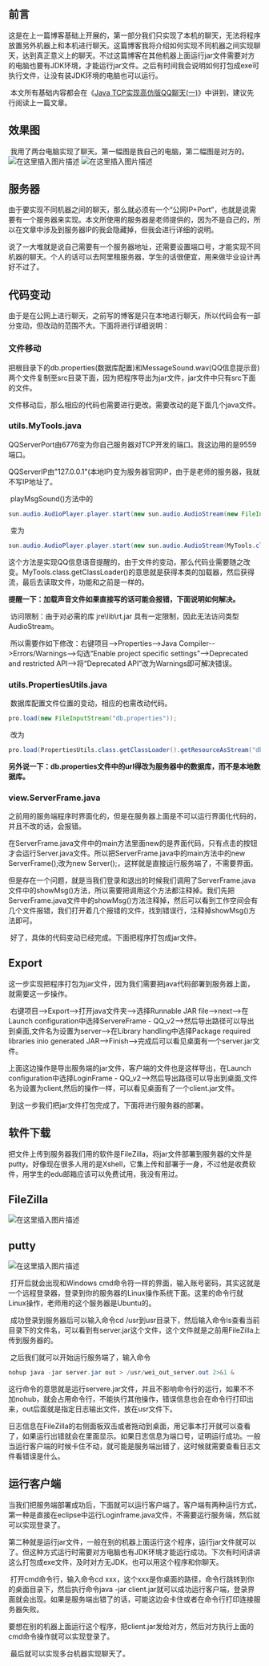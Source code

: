 

## 前言

​	这是在上一篇博客基础上开展的，第一部分我们只实现了本机的聊天，无法将程序放置另外机器上和本机进行聊天。这篇博客我将介绍如何实现不同机器之间实现聊天，达到真正意义上的聊天。不过这篇博客在其他机器上面运行jar文件需要对方的电脑也要有JDK环境，才能运行jar文件。之后有时间我会说明如何打包成exe可执行文件，让没有装JDK环境的电脑也可以运行。

​	本文所有基础内容都会在《[Java TCP实现高仿版QQ聊天(一)](https://blog.csdn.net/qq_42376617/article/details/105723697)》中讲到，建议先行阅读上一篇文章。

## 效果图

​	我用了两台电脑实现了聊天。第一幅图是我自己的电脑，第二幅图是对方的。
![在这里插入图片描述](https://img-blog.csdnimg.cn/20200426115328909.png?x-oss-process=image/watermark,type_ZmFuZ3poZW5naGVpdGk,shadow_10,text_aHR0cHM6Ly9ibG9nLmNzZG4ubmV0L3FxXzQyMzc2NjE3,size_16,color_FFFFFF,t_70#pic_center)
![在这里插入图片描述](https://img-blog.csdnimg.cn/20200426115340855.png?x-oss-process=image/watermark,type_ZmFuZ3poZW5naGVpdGk,shadow_10,text_aHR0cHM6Ly9ibG9nLmNzZG4ubmV0L3FxXzQyMzc2NjE3,size_16,color_FFFFFF,t_70#pic_center)

## 服务器

​	由于要实现不同机器之间的聊天，那么就必须有一个“公网IP+Port”，也就是说需要有一个服务器来实现。本文所使用的服务器是老师提供的，因为不是自己的，所以在文章中涉及到服务器IP的我会隐藏掉，但我会进行详细的说明。

​	说了一大堆就是说自己需要有一个服务器地址，还需要设置端口号，才能实现不同机器的聊天。个人的话可以去阿里租服务器，学生的话很便宜，用来做毕业设计再好不过了。

## 代码变动

​	由于是在公网上进行聊天，之前写的博客是只在本地进行聊天，所以代码会有一部分变动，但改动的范围不大。下面将进行详细说明：

### 文件移动

​	把根目录下的db.properties(数据库配置)和MessageSound.wav(QQ信息提示音)两个文件复制至src目录下面，因为把程序导出为jar文件，jar文件中只有src下面的文件。

​	文件移动后，那么相应的代码也需要进行更改。需要改动的是下面几个java文件。

### utils.MyTools.java     

​	QQServerPort由6776变为你自己服务器对TCP开发的端口。我这边用的是9559端口。

​	QQServerIP由"127.0.0.1"(本地IP)变为服务器官网IP，由于是老师的服务器，我就不写IP地址了。

​	playMsgSound()方法中的

```java
sun.audio.AudioPlayer.player.start(new sun.audio.AudioStream(new FileInputStream(new File("MessageSound.wav"))));
```

​	变为

```java
sun.audio.AudioPlayer.player.start(new sun.audio.AudioStream(MyTools.class.getClassLoader().getResourceAsStream("MessageSound.wav")));
```

​	这个方法是实现QQ信息语音提醒的，由于文件的变动，那么代码业需要随之改变。MyTools.class.getClassLoader()的意思就是获得本类的加载器，然后获得流，最后去读取文件，功能和之前是一样的。

​	**提醒一下：加载声音文件如果直接写的话可能会报错，下面说明如何解决。**

​	访问限制：由于对必需的库 jre\lib\rt.jar 具有一定限制，因此无法访问类型 AudioStream。

​	所以需要作如下修改：右键项目-->Properties-->Java Compiler-->Errors/Warnings-->勾选“Enable project specific settings”-->Deprecated and restricted API-->将“Deprecated API”改为Warnings即可解决错误。

### utils.PropertiesUtils.java

​	数据库配置文件位置的变动，相应的也需改动代码。

```java
pro.load(new FileInputStream("db.properties"));
```

​	改为

```java
pro.load(PropertiesUtils.class.getClassLoader().getResourceAsStream("db.properties"));
```

​	**另外说一下：db.properties文件中的url得改为服务器中的数据库，而不是本地数据库。**

### view.ServerFrame.java

​	之前用的服务端程序时界面化的，但是在服务器上面是不可以运行界面化代码的，并且不改的话，会报错。

​	在ServerFrame.java文件中的main方法里面new的是界面代码，只有点击的按钮才会运行Server.java文件。所以把ServerFrame.java中的main方法中的new ServerFrame();改为new Server();，这样就是直接运行服务端了，不需要界面。

​	但是存在一个问题，就是当我们登录和退出的时候我们调用了ServerFrame.java文件中的showMsg()方法，所以需要把调用这个方法都注释掉。我们先把ServerFrame.java文件中的showMsg()方法注释掉，然后可以看到工作空间会有几个文件报错，我们打开着几个报错的文件，找到错误行，注释掉showMsg()方法即可。

​	好了，具体的代码变动已经完成。下面把程序打包成jar文件。

## Export

​	这一步实现把程序打包为jar文件，因为我们需要把java代码部署到服务器上面，就需要这一步操作。

​	右键项目-->Export-->打开java文件夹-->选择Runnable JAR file-->next-->在Launch configuration中选择ServereFrame - QQ_v2-->然后导出路径可以导出到桌面,文件名为设置为server-->在Library handling中选择Package required libraries inio generated JAR-->Finish-->完成后可以看见桌面有一个server.jar文件。

​	上面这边操作是导出服务端的jar文件，客户端的文件也是这样导出，在Launch configuration中选择LoginFrame - QQ_v2-->然后导出路径可以导出到桌面,文件名为设置为client,然后的操作一样，可以看见桌面有了一个client.jar文件。

​	到这一步我们把jar文件打包完成了。下面将进行服务器的部署。

## 软件下载

​	把文件上传到服务器我们用的软件是FileZilla，将jar文件部署到服务器的文件是putty。好像现在很多人用的是Xshell，它集上传和部署于一身，不过他是收费软件，用学生的edu邮箱应该可以免费试用，我没有用过。

## FileZilla

![在这里插入图片描述](https://img-blog.csdnimg.cn/20200428104116619.png?x-oss-process=image/watermark,type_ZmFuZ3poZW5naGVpdGk,shadow_10,text_aHR0cHM6Ly9ibG9nLmNzZG4ubmV0L3FxXzQyMzc2NjE3,size_16,color_FFFFFF,t_70#pic_center)

## putty

![在这里插入图片描述](https://img-blog.csdnimg.cn/20200426115428927.png?x-oss-process=image/watermark,type_ZmFuZ3poZW5naGVpdGk,shadow_10,text_aHR0cHM6Ly9ibG9nLmNzZG4ubmV0L3FxXzQyMzc2NjE3,size_16,color_FFFFFF,t_70#pic_center)


​	打开后就会出现和Windows cmd命令符一样的界面，输入账号密码，其实这就是一个远程登录器，登录到你的服务器的Linux操作系统下面。这里的命令行就Linux操作，老师用的这个服务器是Ubuntu的。

​	成功登录到服务器后可以输入命令cd /usr到usr目录下，然后输入命令ls查看当前目录下的文件名，可以看到有server.jar这个文件，这个文件就是之前用FileZilla上传到服务器的。

​	之后我们就可以开始运行服务端了，输入命令

```java
nohup java -jar server.jar out > /usr/wei_out_server.out 2>&1 &
```

​	这行命令的意思就是运行servere.jar文件，并且不影响命令行的运行，如果不不加nohub，就会占用命令行，不能执行其他操作，错误信息也会在命令行打印出来，out后面就是指定日志输出文件，放在usr文件下。

​	日志信息在FileZilla的右侧面板双击或者拖动到桌面，用记事本打开就可以查看了，如果运行出错就会在里面显示。如果日志信息为端口号，证明运行成功。一般当运行客户端的时候卡住不动，就可能是服务端出错了，这时候就需要查看日志文件看错误是什么。

## 运行客户端

​	当我们把服务端部署成功后，下面就可以运行客户端了。客户端有两种运行方式，第一种是直接在eclipse中运行Loginframe.java文件，不需要运行服务端，然后就可以实现登录了。

​	第二种就是运行jar文件，一般在别的机器上面运行这个程序，运行jar文件就可以了。但这种方式运行时需要对方电脑也有JDK环境才能运行成功。下次有时间讲讲这么打包成exe文件，及时对方无JDK，也可以用这个程序和你聊天。

​	打开cmd命令行，输入命令cd xxx，这个xxx是你桌面的路径，命令行跳转到你的桌面目录下，然后执行命令java -jar client.jar就可以成功运行客户端，登录界面就会出现。如果是服务端出错了的话，可能这边会卡住或者在命令行打印连接服务器失败。

​	要想在别的机器上面运行这个程序，把client.jar发给对方，然后对方执行上面的cmd命令操作就可以实现登录了。

​	最后就可以实现多台机器实现聊天了。
